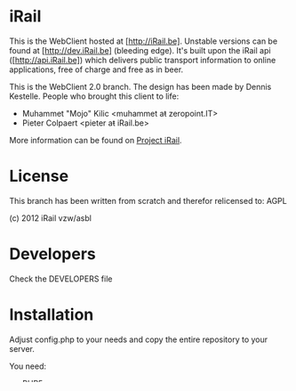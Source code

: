 # iRail

This is the WebClient hosted at [http://iRail.be]. Unstable versions can be found at [http://dev.iRail.be] (bleeding edge). It's built upon the iRail api ([http://api.iRail.be]) which delivers public transport information to online applications, free of charge and free as in beer.

This is the WebClient 2.0 branch. The design has been made by Dennis Kestelle. People who brought this client to life:

 * Muhammet "Mojo" Kilic <muhammet aŧ zeropoint.IT>
 * Pieter Colpaert <pieter aŧ iRail.be>

More information can be found on [Project iRail](http://project.irail.be/).

# License

This branch has been written from scratch and therefor relicensed to: AGPL

(c) 2012 iRail vzw/asbl

# Developers

Check the DEVELOPERS file

# Installation

Adjust config.php to your needs and copy the entire repository to your server.

You need:

 * PHP5
 * url rewrite mod
 * http request

# Translations

All translation files are located in `i18n/`, contain a PHP translation array, and should adhere to the `xx.php` format.

Note: the `en.php` file is a treated in a special way. It is used as the source for all other translations, so whenever a string in the code is change this file _must_ be updated to reflect those changes. See below for the syncing procedure.

## Syncing with Transifex

We are using http://transifex.net as a frontend for translating the client, use the [Transifex client](http://help.transifex.net/features/client/index.html) to fetch new translations from Transifex.

### Pushing new source strings

1. Update `i18n/en.php` to reflect the changes
2. `tx push -s`

### Fetching new translations

1. `tx pull -a`
2. `git add` new translations from `i18n/`

# Some interesting links:

 * Source: <http://github.com/iRail/iRail>
 * Mailing: <http://list.irail.be/>
 * Trac: <http://project.irail.be/>
 * API: <http://api.irail.be/>
 * BeTrains: <http://betrains.mobi/>
